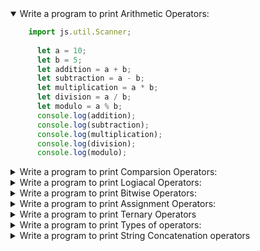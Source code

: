 <details open>
<summary>Write a program to print Arithmetic Operators:</summary>
<p>

```javascript
    import js.util.Scanner;
      
      let a = 10;
      let b = 5;
      let addition = a + b;
      let subtraction = a - b;
      let multiplication = a * b;
      let division = a / b;
      let modulo = a % b;
      console.log(addition);
      console.log(subtraction);
      console.log(multiplication);
      console.log(division);      
      console.log(modulo);  
```
</p>
</details>

<details>
<summary>Write a program to print Comparsion Operators:</summary>
<p>

   ```javascript
    
    import js.util.Scanner;
    
    	let x = 10;
    	let y = 5;
    	console.log(x == y);  // false
    	console.log(x != y);  // true
    	console.log(x === y); // false
    	console.log(x !== y); // true
    	console.log(x > y);   // true
    	console.log(x < y);   // false
    	console.log(x >= y);  // true
    	console.log(x <= y);  // false
   ```
</p>
</details>

<details>
<summary>Write a program to print Logiacal Operators: </summary>
<p>
  
```javascript
  import js.util.Scanner;
         
    let isTrue = true;
    let isFalse = false;
    console.log(isTrue && isFalse);
    console.log(isTrue || isFalse); 
    console.log(!isTrue);
```

</p>
</details>

<details>
<summary>Write a program to print Bitwise Operators: </summary>
<p>

```javascript

import js.util.Scanner;
  
   var x=10;
   var y=5;
  
  console.log(x & y); // 0
  console.log(x | y); // 15
  console.log(x ^ y); // 15
  console.log(x << y); // 100
  console.log(x >> y);
```
</p>
</details>

<details>
<summary>Write a program to print Assignment Operators: </summary>
<p>
  
  ```javascript
  
    import js.util.Scanner;
      
      var x=30;
      var y=10;
      
      x += y; // x = x + y
      console.log(x); // 15
      
      x -= y; // x = x - y
      console.log(x); // 10
      
      x *= y; // x = x * y
      console.log(x); // 50
      
      x /= y; // x = x / y
      console.log(x); // 10
      
      x %= y; // x = x % y
      console.log(x); // 0
  ```

</p>
</details>

<details>
<summary>Write a program to print Ternary Operators</summary>
<p>

  ```javascript
    
  import js.util.Scanner;
    
    let age = 18;
    let canVote = age >= 18 ? "Yes" : "No";
    console.log(canVote); // "Yes"
        
  ```
    
</p>
</details>

<details>
<summary>Write a program to print Types of operators: </summary>
<p>

```javascript
    let variable = 42;
    console.log(typeof variable); // "number"
```
</p>
</details>

<details>
<summary>Write a program to print String Concatenation operators</summary>
<p>
  
```javascript
  
import js.util.Scanner;
  
  let greeting = "Hello, ";
  let name = "John";
  let message = greeting + name;
  console.log(message); // "Hello, John"
```
</p>
</details>










